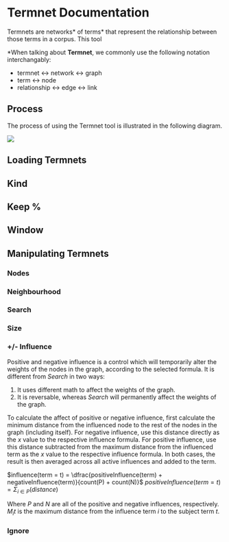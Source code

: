 # **Termnet** Documentation
Termnets are networks\* of terms\* that represent the relationship between those terms in a corpus.
This tool 

\*When talking about **Termnet**, we commonly use the following notation interchangably:

* termnet <-> network <-> graph
* term <-> node
* relationship <-> edge <-> link

## Process
The process of using the Termnet tool is illustrated in the following diagram.

<img src='cloud-questions.png'/>

## Loading Termnets

## Kind

## Keep %

## Window


## Manipulating Termnets

### Nodes

### Neighbourhood

### Search


### Size

### +/- Influence
Positive and negative influence is a control which will temporarily alter the weights of the nodes in the graph, according to the selected formula.
It is different from *Search* in two ways:

1. It uses different math to affect the weights of the graph.
2. It is reversable, whereas *Search* will permanently affect the weights of the graph.

To calculate the affect of positive or negative influence, first calculate the minimum distance from the influenced node to the rest of the nodes in the graph (including itself).
For negative influence, use this distance directly as the $x$ value to the respective influence formula.
For positive influence, use this distance subtracted from the maximum distance from the influenced term as the $x$ value to the respective influence formula.
In both cases, the result is then averaged across all active influences and added to the term.

$influence(term = t) = \dfrac{positiveInfluence(term) + negativeInfluence(term)}{count(P) + count(N)}$
$positiveInfluence(term = t) = \Sigma_{i \in P}(distance)$

Where $P$ and $N$ are all of the positive and negative influences, respectively.
$M_it$ is the maximum distance from the influence term $i$ to the subject term $t$.

### Ignore

